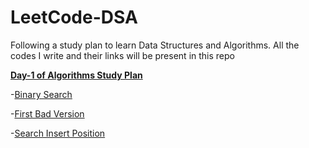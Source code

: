 # LeetCode-DSA
Following a study plan to learn Data Structures and Algorithms. All the codes I write and their links will be present in this repo

[**Day-1 of Algorithms Study Plan**](https://leetcode.com/study-plan/algorithm/?progress=rnfohwc)

-[Binary Search](https://leetcode.com/problems/binary-search/)

-[First Bad Version](https://leetcode.com/problems/first-bad-version/)

-[Search Insert Position](https://leetcode.com/problems/search-insert-position/)
